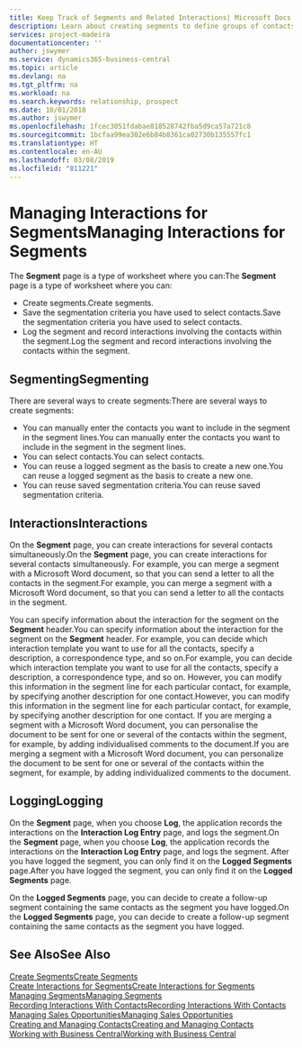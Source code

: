 ```yaml
---
title: Keep Track of Segments and Related Interactions| Microsoft Docs
description: Learn about creating segments to define groups of contacts and specifying interactions for segments.
services: project-madeira
documentationcenter: ''
author: jswymer
ms.service: dynamics365-business-central
ms.topic: article
ms.devlang: na
ms.tgt_pltfrm: na
ms.workload: na
ms.search.keywords: relationship, prospect
ms.date: 10/01/2018
ms.author: jswymer
ms.openlocfilehash: 1fcec3051fdabae818528742fba5d9ca57a721c8
ms.sourcegitcommit: 1bcfaa99ea302e6b84b8361ca02730b135557fc1
ms.translationtype: HT
ms.contentlocale: en-AU
ms.lasthandoff: 03/08/2019
ms.locfileid: "811221"
---
```

# <a name="managing-interactions-for-segments"></a><span data-ttu-id="10a7e-103">Managing Interactions for Segments</span><span class="sxs-lookup"><span data-stu-id="10a7e-103">Managing Interactions for Segments</span></span>
<span data-ttu-id="10a7e-104">The **Segment** page is a type of worksheet where you can:</span><span class="sxs-lookup"><span data-stu-id="10a7e-104">The **Segment** page is a type of worksheet where you can:</span></span>

* <span data-ttu-id="10a7e-105">Create segments.</span><span class="sxs-lookup"><span data-stu-id="10a7e-105">Create segments.</span></span>
* <span data-ttu-id="10a7e-106">Save the segmentation criteria you have used to select contacts.</span><span class="sxs-lookup"><span data-stu-id="10a7e-106">Save the segmentation criteria you have used to select contacts.</span></span>
* <span data-ttu-id="10a7e-107">Log the segment and record interactions involving the contacts within the segment.</span><span class="sxs-lookup"><span data-stu-id="10a7e-107">Log the segment and record interactions involving the contacts within the segment.</span></span>

## <a name="segmenting"></a><span data-ttu-id="10a7e-108">Segmenting</span><span class="sxs-lookup"><span data-stu-id="10a7e-108">Segmenting</span></span>
<span data-ttu-id="10a7e-109">There are several ways to create segments:</span><span class="sxs-lookup"><span data-stu-id="10a7e-109">There are several ways to create segments:</span></span>

* <span data-ttu-id="10a7e-110">You can manually enter the contacts you want to include in the segment in the segment lines.</span><span class="sxs-lookup"><span data-stu-id="10a7e-110">You can manually enter the contacts you want to include in the segment in the segment lines.</span></span>
* <span data-ttu-id="10a7e-111">You can select contacts.</span><span class="sxs-lookup"><span data-stu-id="10a7e-111">You can select contacts.</span></span>
* <span data-ttu-id="10a7e-112">You can reuse a logged segment as the basis to create a new one.</span><span class="sxs-lookup"><span data-stu-id="10a7e-112">You can reuse a logged segment as the basis to create a new one.</span></span>
* <span data-ttu-id="10a7e-113">You can reuse saved segmentation criteria.</span><span class="sxs-lookup"><span data-stu-id="10a7e-113">You can reuse saved segmentation criteria.</span></span>

## <a name="interactions"></a><span data-ttu-id="10a7e-114">Interactions</span><span class="sxs-lookup"><span data-stu-id="10a7e-114">Interactions</span></span>
<span data-ttu-id="10a7e-115">On the **Segment** page, you can create interactions for several contacts simultaneously.</span><span class="sxs-lookup"><span data-stu-id="10a7e-115">On the **Segment** page, you can create interactions for several contacts simultaneously.</span></span> <span data-ttu-id="10a7e-116">For example, you can merge a segment with a Microsoft Word document, so that you can send a letter to all the contacts in the segment.</span><span class="sxs-lookup"><span data-stu-id="10a7e-116">For example, you can merge a segment with a Microsoft Word document, so that you can send a letter to all the contacts in the segment.</span></span>

<span data-ttu-id="10a7e-117">You can specify information about the interaction for the segment on the **Segment** header.</span><span class="sxs-lookup"><span data-stu-id="10a7e-117">You can specify information about the interaction for the segment on the **Segment** header.</span></span> <span data-ttu-id="10a7e-118">For example, you can decide which interaction template you want to use for all the contacts, specify a description, a correspondence type, and so on.</span><span class="sxs-lookup"><span data-stu-id="10a7e-118">For example, you can decide which interaction template you want to use for all the contacts, specify a description, a correspondence type, and so on.</span></span> <span data-ttu-id="10a7e-119">However, you can modify this information in the segment line for each particular contact, for example, by specifying another description for one contact.</span><span class="sxs-lookup"><span data-stu-id="10a7e-119">However, you can modify this information in the segment line for each particular contact, for example, by specifying another description for one contact.</span></span> <span data-ttu-id="10a7e-120">If you are merging a segment with a Microsoft Word document, you can personalise the document to be sent for one or several of the contacts within the segment, for example, by adding individualised comments to the document.</span><span class="sxs-lookup"><span data-stu-id="10a7e-120">If you are merging a segment with a Microsoft Word document, you can personalize the document to be sent for one or several of the contacts within the segment, for example, by adding individualized comments to the document.</span></span>

## <a name="logging"></a><span data-ttu-id="10a7e-121">Logging</span><span class="sxs-lookup"><span data-stu-id="10a7e-121">Logging</span></span>
<span data-ttu-id="10a7e-122">On the **Segment** page, when you choose **Log**, the application records the interactions on the **Interaction Log Entry** page, and logs the segment.</span><span class="sxs-lookup"><span data-stu-id="10a7e-122">On the **Segment** page, when you choose **Log**, the application records the interactions on the **Interaction Log Entry** page, and logs the segment.</span></span> <span data-ttu-id="10a7e-123">After you have logged the segment, you can only find it on the **Logged Segments** page.</span><span class="sxs-lookup"><span data-stu-id="10a7e-123">After you have logged the segment, you can only find it on the **Logged Segments** page.</span></span>

<span data-ttu-id="10a7e-124">On the **Logged Segments** page, you can decide to create a follow-up segment containing the same contacts as the segment you have logged.</span><span class="sxs-lookup"><span data-stu-id="10a7e-124">On the **Logged Segments** page, you can decide to create a follow-up segment containing the same contacts as the segment you have logged.</span></span>

## <a name="see-also"></a><span data-ttu-id="10a7e-125">See Also</span><span class="sxs-lookup"><span data-stu-id="10a7e-125">See Also</span></span>
[<span data-ttu-id="10a7e-126">Create Segments</span><span class="sxs-lookup"><span data-stu-id="10a7e-126">Create Segments</span></span>](marketing-how-create-segment.md)  
[<span data-ttu-id="10a7e-127">Create Interactions for Segments</span><span class="sxs-lookup"><span data-stu-id="10a7e-127">Create Interactions for Segments</span></span>](marketing-how-create-interactions.md)  
[<span data-ttu-id="10a7e-128">Managing Segments</span><span class="sxs-lookup"><span data-stu-id="10a7e-128">Managing Segments</span></span>](marketing-segments.md)  
[<span data-ttu-id="10a7e-129">Recording Interactions With Contacts</span><span class="sxs-lookup"><span data-stu-id="10a7e-129">Recording Interactions With Contacts</span></span>](marketing-interactions.md)  
[<span data-ttu-id="10a7e-130">Managing Sales Opportunities</span><span class="sxs-lookup"><span data-stu-id="10a7e-130">Managing Sales Opportunities</span></span>](marketing-manage-sales-opportunities.md)  
[<span data-ttu-id="10a7e-131">Creating and Managing Contacts</span><span class="sxs-lookup"><span data-stu-id="10a7e-131">Creating and Managing Contacts</span></span>](marketing-contacts.md)  
[<span data-ttu-id="10a7e-132">Working with Business Central</span><span class="sxs-lookup"><span data-stu-id="10a7e-132">Working with Business Central</span></span>](ui-work-product.md)
